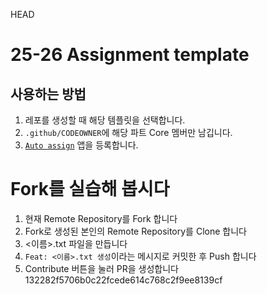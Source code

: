 HEAD

# 25-26 Assignment template

## 사용하는 방법

1. 레포를 생성할 때 해당 템플릿을 선택합니다.
2. `.github/CODEOWNER`에 해당 파트 Core 멤버만 남깁니다.
3. [`Auto assign`](https://github.com/apps/auto-assign) 앱을 등록합니다.

# Fork를 실습해 봅시다

1. 현재 Remote Repository를 Fork 합니다
2. Fork로 생성된 본인의 Remote Repository를 Clone 합니다
3. <이름>.txt 파일을 만듭니다
4. `Feat: <이름>.txt 생성`이라는 메시지로 커밋한 후 Push 합니다
5. Contribute 버튼을 눌러 PR을 생성합니다
   132282f5706b0c22fcede614c768c2f9ee8139cf

